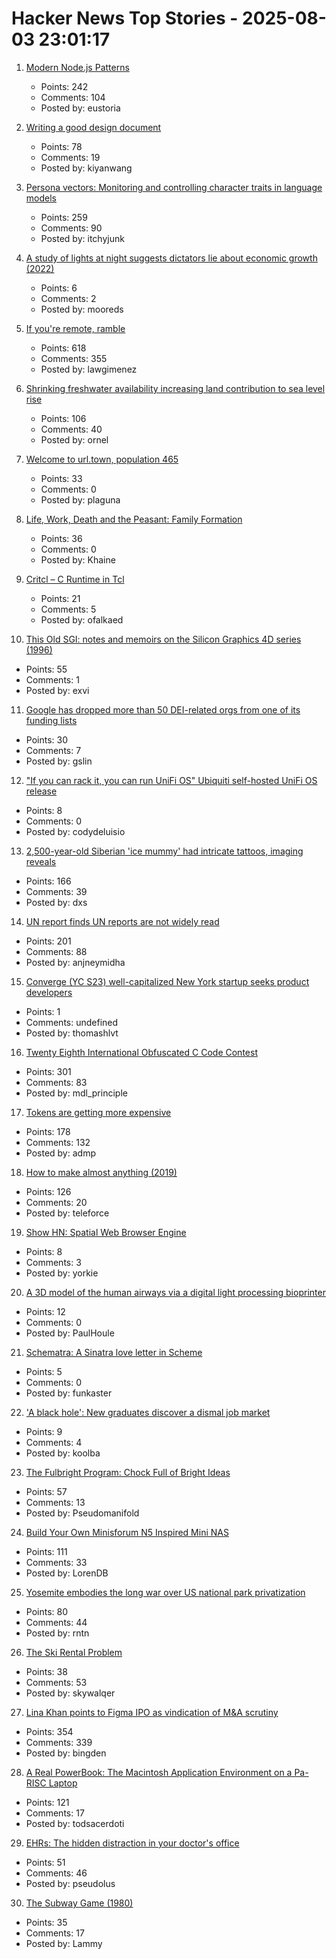 # Hacker News Top Stories - 2025-08-03 23:01:17

1. [Modern Node.js Patterns](https://kashw1n.com/blog/nodejs-2025/)
   - Points: 242
   - Comments: 104
   - Posted by: eustoria

2. [Writing a good design document](https://grantslatton.com/how-to-design-document)
   - Points: 78
   - Comments: 19
   - Posted by: kiyanwang

3. [Persona vectors: Monitoring and controlling character traits in language models](https://www.anthropic.com/research/persona-vectors)
   - Points: 259
   - Comments: 90
   - Posted by: itchyjunk

4. [A study of lights at night suggests dictators lie about economic growth (2022)](https://www.economist.com/graphic-detail/2022/09/29/a-study-of-lights-at-night-suggests-dictators-lie-about-economic-growth)
   - Points: 6
   - Comments: 2
   - Posted by: mooreds

5. [If you're remote, ramble](https://stephango.com/ramblings)
   - Points: 618
   - Comments: 355
   - Posted by: lawgimenez

6. [Shrinking freshwater availability increasing land contribution to sea level rise](https://news.asu.edu/20250725-environment-and-sustainability-new-global-study-shows-freshwater-disappearing-alarming)
   - Points: 106
   - Comments: 40
   - Posted by: ornel

7. [Welcome to url.town, population 465](https://url.town/)
   - Points: 33
   - Comments: 0
   - Posted by: plaguna

8. [Life, Work, Death and the Peasant: Family Formation](https://acoup.blog/2025/08/01/collections-life-work-death-and-the-peasant-part-iiia-family-formation/)
   - Points: 36
   - Comments: 0
   - Posted by: Khaine

9. [Critcl – C Runtime in Tcl](https://andreas-kupries.github.io/critcl/)
   - Points: 21
   - Comments: 5
   - Posted by: ofalkaed

10. [This Old SGI: notes and memoirs on the Silicon Graphics 4D series (1996)](https://archive.irixnet.org/thisoldsgi/)
   - Points: 55
   - Comments: 1
   - Posted by: exvi

11. [Google has dropped more than 50 DEI-related orgs from one of its funding lists](https://www.cnbc.com/2025/08/01/google-dropped-50-dei-groups-from-funding-list-.html)
   - Points: 30
   - Comments: 7
   - Posted by: gslin

12. ["If you can rack it, you can run UniFi OS" Ubiquiti self-hosted UniFi OS release](https://deluisio.com/networking/unifi/2025/08/03/everything-you-need-to-know-about-unifi-os-server-before-you-waste-time-testing-it/)
   - Points: 8
   - Comments: 0
   - Posted by: codydeluisio

13. [2,500-year-old Siberian 'ice mummy' had intricate tattoos, imaging reveals](https://www.bbc.com/news/articles/c4gzx0zm68vo)
   - Points: 166
   - Comments: 39
   - Posted by: dxs

14. [UN report finds UN reports are not widely read](https://www.reuters.com/world/un-report-finds-united-nations-reports-are-not-widely-read-2025-08-01/)
   - Points: 201
   - Comments: 88
   - Posted by: anjneymidha

15. [Converge (YC S23) well-capitalized New York startup seeks product developers](https://www.runconverge.com/careers)
   - Points: 1
   - Comments: undefined
   - Posted by: thomashlvt

16. [Twenty Eighth International Obfuscated C Code Contest](https://www.ioccc.org/2024/index.html)
   - Points: 301
   - Comments: 83
   - Posted by: mdl_principle

17. [Tokens are getting more expensive](https://ethanding.substack.com/p/ai-subscriptions-get-short-squeezed)
   - Points: 178
   - Comments: 132
   - Posted by: admp

18. [How to make almost anything (2019)](https://fab.cba.mit.edu/classes/863.19/CBA/people/dsculley/index.html)
   - Points: 126
   - Comments: 20
   - Posted by: teleforce

19. [Show HN: Spatial Web Browser Engine](https://m-creativelab.github.io/jsar-runtime/)
   - Points: 8
   - Comments: 3
   - Posted by: yorkie

20. [A 3D model of the human airways via a digital light processing bioprinter](https://analyticalsciencejournals.onlinelibrary.wiley.com/doi/10.1002/bit.29013)
   - Points: 12
   - Comments: 0
   - Posted by: PaulHoule

21. [Schematra: A Sinatra love letter in Scheme](https://github.com/rolandoam/schematra)
   - Points: 5
   - Comments: 0
   - Posted by: funkaster

22. ['A black hole': New graduates discover a dismal job market](https://www.nbcnews.com/business/economy/job-market-report-college-student-graduates-ai-trump-tariffs-rcna221693)
   - Points: 9
   - Comments: 4
   - Posted by: koolba

23. [The Fulbright Program: Chock Full of Bright Ideas](https://bastian.rieck.me/blog/2025/fulbright/)
   - Points: 57
   - Comments: 13
   - Posted by: Pseudomanifold

24. [Build Your Own Minisforum N5 Inspired Mini NAS](https://jackharvest.com/index.php/2025/07/27/build-your-own-minisforum-n5-inspired-mini-nas-a-comprehensive-guide/)
   - Points: 111
   - Comments: 33
   - Posted by: LorenDB

25. [Yosemite embodies the long war over US national park privatization](https://theconversation.com/yosemite-embodies-the-long-war-over-us-national-park-privatization-261133)
   - Points: 80
   - Comments: 44
   - Posted by: rntn

26. [The Ski Rental Problem](https://lesves.github.io/articles/ski-rental/)
   - Points: 38
   - Comments: 53
   - Posted by: skywalqer

27. [Lina Khan points to Figma IPO as vindication of M&A scrutiny](https://techcrunch.com/2025/08/02/lina-khan-points-to-figma-ipo-as-vindication-for-ma-scrutiny/)
   - Points: 354
   - Comments: 339
   - Posted by: bingden

28. [A Real PowerBook: The Macintosh Application Environment on a Pa-RISC Laptop](http://oldvcr.blogspot.com/2025/08/a-real-powerbook-macintosh-application.html)
   - Points: 121
   - Comments: 17
   - Posted by: todsacerdoti

29. [EHRs: The hidden distraction in your doctor's office](https://spectrum.ieee.org/electronic-health-records)
   - Points: 51
   - Comments: 46
   - Posted by: pseudolus

30. [The Subway Game (1980)](https://www.gricer.com/subway_game/subway_game.html)
   - Points: 35
   - Comments: 17
   - Posted by: Lammy

